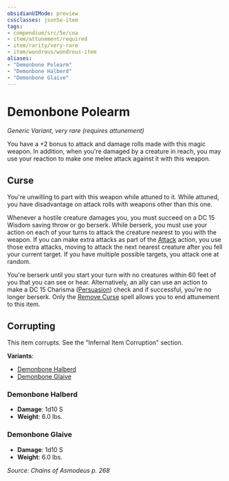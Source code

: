 ```yaml
---
obsidianUIMode: preview
cssclasses: json5e-item
tags:
- compendium/src/5e/coa
- item/attunement/required
- item/rarity/very-rare
- item/wondrous/wondrous-item
aliases: 
- "Demonbone Polearm"
- "Demonbone Halberd"
- "Demonbone Glaive"
---
```

# Demonbone Polearm
*Generic Variant, very rare (requires attunement)*  


You have a +2 bonus to attack and damage rolls made with this magic weapon. In addition, when you're damaged by a creature in reach, you may use your reaction to make one melee attack against it with this weapon.

## Curse

You're unwilling to part with this weapon while attuned to it. While attuned, you have disadvantage on attack rolls with weapons other than this one.

Whenever a hostile creature damages you, you must succeed on a DC 15 Wisdom saving throw or go berserk. While berserk, you must use your action on each of your turns to attack the creature nearest to you with the weapon. If you can make extra attacks as part of the [Attack](/Systems/5e/rules/actions.md#Attack) action, you use those extra attacks, moving to attack the next nearest creature after you fell your current target. If you have multiple possible targets, you attack one at random.

You're berserk until you start your turn with no creatures within 60 feet of you that you can see or hear. Alternatively, an ally can use an action to make a DC 15 Charisma ([Persuasion](/Systems/5e/rules/skills.md#Persuasion)) check and if successful, you're no longer berserk. Only the [Remove Curse](/Systems/5e/spells/remove-curse.md) spell allows you to end attunement to this item.

## Corrupting

This item corrupts. See the "Infernal Item Corruption" section.

**Variants**:
- [Demonbone Halberd](#Demonbone%20Halberd)
- [Demonbone Glaive](#Demonbone%20Glaive)

### Demonbone Halberd

- **Damage**: 1d10 S
- **Weight**: 6.0 lbs.

### Demonbone Glaive

- **Damage**: 1d10 S
- **Weight**: 6.0 lbs.


*Source: Chains of Asmodeus p. 268*
